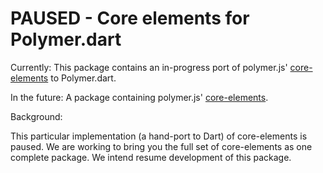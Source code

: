 # PAUSED - Core elements for Polymer.dart

Currently: This package contains an in-progress port of
polymer.js' [core-elements][] to Polymer.dart.

In the future: A package containing polymer.js' [core-elements][].

Background:

This particular implementation (a hand-port to Dart) of core-elements
is paused. We are working to bring you the full set of core-elements as
one complete package. We intend resume development of this package.

[core-elements]: http://polymer.github.io/core-docs/